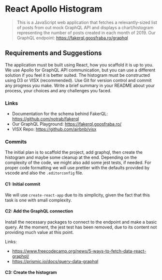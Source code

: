 # React Apollo Histogram

> This is a JavaScript web application that fetches a relevantly-sized list of posts from out mock GraphQL API and displays a chart/histogram representing the number of posts created in each month of 2019. Our GraphQL endpoint: https://fakerql.goosfraba.ro/graphql

## Requirements and Suggestions

The application must be built using React, how you scaffold it is up to you. We use Apollo for GraphQL API communication, but you can use a different solution if you feel it is better suited. The histogram must be constructed using D3 or VISX (recommended). Use Git for version control and commit any progress you make. Write a brief summary in your README about your process, your choices and any challenges you faced.

### Links

- Documentation for the schema behind FakerQL: https://github.com/notrab/fakerql
- Our GraphQL Playground: https://fakerql.goosfraba.ro/
- VISX Repo: https://github.com/airbnb/visx

### Commits

The initial plan is to scaffold the project, add graphql, then create the histogram and maybe some cleanup at the end. Depending on the complexity of the code, we might also add some jest tests, if needed. For proper code formatting we will use prettier with the defaults provided by vscode and also the `.editorconfig` file.

#### C1: Initial commit

We will use `create-react-app` due to its simplicity, given the fact that this task is one with small complexity.

#### C2: Add the GraphQL connection

Install the necessary packages to connect to the endpoint and make a basic query. At the moment, the jest test has been removed, due to its content not providing much value at this point.

Links:

- https://www.freecodecamp.org/news/5-ways-to-fetch-data-react-graphql/
- https://prismic.io/docs/query-data-graphql

#### C3: Create the histogram
